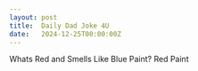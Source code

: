 ```yaml
---
layout: post
title:  Daily Dad Joke 4U
date:   2024-12-25T00:00:00Z
---
```

Whats Red and Smells Like Blue Paint? Red Paint
